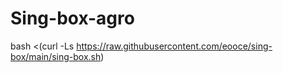 # Sing-box-agro

bash <(curl -Ls https://raw.githubusercontent.com/eooce/sing-box/main/sing-box.sh)

